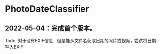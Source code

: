 # PhotoDateClassifier

2022-05-04：完成首个版本。
---------------------------
Todo:
对于没有EXIF信息，但是能从文件名获取日期的照片或视频，尝试将日期写入EXIF
